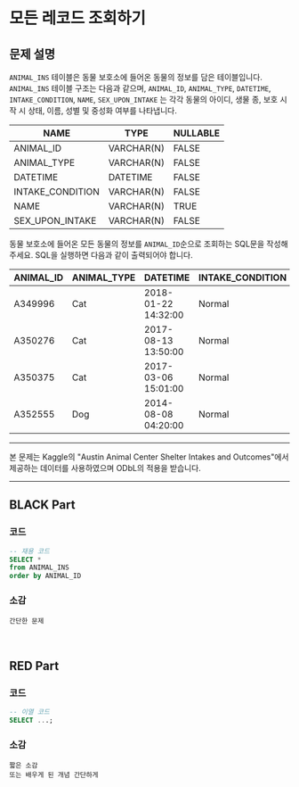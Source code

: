 # 모든 레코드 조회하기

## 문제 설명

`ANIMAL_INS` 테이블은 동물 보호소에 들어온 동물의 정보를 담은 테이블입니다. `ANIMAL_INS` 테이블 구조는 다음과 같으며, `ANIMAL_ID`, `ANIMAL_TYPE`, `DATETIME`, `INTAKE_CONDITION`, `NAME`, `SEX_UPON_INTAKE` 는 각각 동물의 아이디, 생물 종, 보호 시작 시 상태, 이름, 성별 및 중성화 여부를 나타냅니다.

| NAME             | TYPE        | NULLABLE |
|------------------|-------------|----------|
| ANIMAL_ID        | VARCHAR(N)   | FALSE    |
| ANIMAL_TYPE      | VARCHAR(N)   | FALSE    |
| DATETIME         | DATETIME     | FALSE    |
| INTAKE_CONDITION | VARCHAR(N)   | FALSE    |
| NAME             | VARCHAR(N)   | TRUE     |
| SEX_UPON_INTAKE  | VARCHAR(N)   | FALSE    |

동물 보호소에 들어온 모든 동물의 정보를 `ANIMAL_ID`순으로 조회하는 SQL문을 작성해주세요. SQL을 실행하면 다음과 같이 출력되어야 합니다.

| ANIMAL_ID     | ANIMAL_TYPE   | DATETIME              | INTAKE_CONDITION  | NAME  | SEX_UPON_INTAKE   |
|---------------|---------------|-----------------------|-------------------|-------|-------------------|
| A349996   	| Cat	        | 2018-01-22 14:32:00	| Normal	        | Sugar | Neutered Male     |
| A350276	    | Cat	        | 2017-08-13 13:50:00   | Normal	        | Jewel | Spayed Female     |
| A350375	    | Cat	        | 2017-03-06 15:01:00   | Normal	        | Meo   | Neutered Male     |
| A352555	    | Dog	        | 2014-08-08 04:20:00   | Normal            | Harley| Spayed Female     |

---

본 문제는 Kaggle의 "Austin Animal Center Shelter Intakes and Outcomes"에서 제공하는 데이터를 사용하였으며 ODbL의 적용을 받습니다.




---

## BLACK Part

### 코드
```sql
-- 재용 코드
SELECT *
from ANIMAL_INS 
order by ANIMAL_ID
```
### 소감
```plaintext
간단한 문제
```

<br/>


## RED Part

### 코드
```sql
-- 이열 코드
SELECT ...;
```
### 소감
```plaintext
짧은 소감
또는 배우게 된 개념 간단하게
```